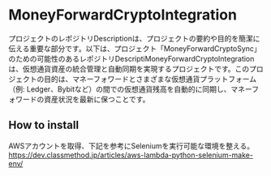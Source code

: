 # MoneyForwardCryptoIntegration
 プロジェクトのレポジトリDescriptionは、プロジェクトの要約や目的を簡潔に伝える重要な部分です。以下は、プロジェクト「MoneyForwardCryptoSync」のための可能性のあるレポジトリDescriptiMoneyForwardCryptoIntegrationは、仮想通貨資産の統合管理と自動同期を実現するプロジェクトです。このプロジェクトの目的は、マネーフォワードとさまざまな仮想通貨プラットフォーム（例: Ledger、Bybitなど）の間での仮想通貨残高を自動的に同期し、マネーフォワードの資産状況を最新に保つことです。

 ## How to install
 AWSアカウントを取得、下記を参考にSeleniumを実行可能な環境を整える。<br>
 https://dev.classmethod.jp/articles/aws-lambda-python-selenium-make-env/
